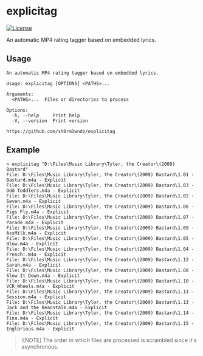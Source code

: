 # explicitag

<!-- [![Rust](https://github.com/st0rmw1ndz/explicitag/workflows/Rust/badge.svg)](https://github.com/st0rmw1ndz/explicitag/actions/workflows/rust.yml) -->
<!-- [![Release](https://img.shields.io/github/v/release/st0rmw1ndz/explicitag)](https://github.com/st0rmw1ndz/explicitag/releases/latest) -->
[![License](https://img.shields.io/github/license/st0rmw1ndz/explicitag)](https://github.com/st0rmw1ndz/explicitag/blob/main/LICENSE)

An automatic MP4 rating tagger based on embedded lyrics.

## Usage

```
An automatic MP4 rating tagger based on embedded lyrics.

Usage: explicitag [OPTIONS] <PATHS>...

Arguments:
  <PATHS>...  Files or directories to process

Options:
  -h, --help     Print help
  -V, --version  Print version

https://github.com/st0rm1wndz/explicitag
```

## Example

```
> explicitag "D:\Files\Music Library\Tyler, the Creator\(2009) Bastard"
File: D:\Files\Music Library\Tyler, the Creator\(2009) Bastard\1.01 - Bastard.m4a - Explicit
File: D:\Files\Music Library\Tyler, the Creator\(2009) Bastard\1.03 - Odd Toddlers.m4a - Explicit
File: D:\Files\Music Library\Tyler, the Creator\(2009) Bastard\1.02 - Seven.m4a - Explicit
File: D:\Files\Music Library\Tyler, the Creator\(2009) Bastard\1.06 - Pigs Fly.m4a - Explicit
File: D:\Files\Music Library\Tyler, the Creator\(2009) Bastard\1.07 - Parade.m4a - Explicit
File: D:\Files\Music Library\Tyler, the Creator\(2009) Bastard\1.09 - AssMilk.m4a - Explicit
File: D:\Files\Music Library\Tyler, the Creator\(2009) Bastard\1.05 - Blow.m4a - Explicit
File: D:\Files\Music Library\Tyler, the Creator\(2009) Bastard\1.04 - French!.m4a - Explicit
File: D:\Files\Music Library\Tyler, the Creator\(2009) Bastard\1.12 - Sarah.m4a - Explicit
File: D:\Files\Music Library\Tyler, the Creator\(2009) Bastard\1.08 - Slow It Down.m4a - Explicit
File: D:\Files\Music Library\Tyler, the Creator\(2009) Bastard\1.10 - VCR_Wheels.m4a - Explicit
File: D:\Files\Music Library\Tyler, the Creator\(2009) Bastard\1.11 - Session.m4a - Explicit
File: D:\Files\Music Library\Tyler, the Creator\(2009) Bastard\1.13 - Jack and the Beanstalk.m4a - Explicit
File: D:\Files\Music Library\Tyler, the Creator\(2009) Bastard\1.14 - Tina.m4a - Explicit
File: D:\Files\Music Library\Tyler, the Creator\(2009) Bastard\1.15 - Inglorious.m4a - Explicit
```

> ![NOTE]
> The order in which files are processed is scrambled since it's asynchronous.
